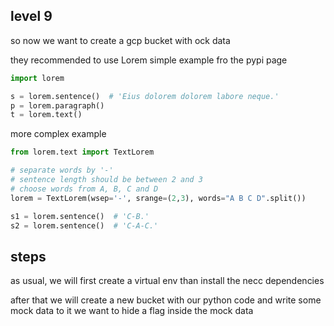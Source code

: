

## level 9

so now we want to create a gcp bucket with ock data

they recommended to use Lorem
simple example fro the pypi page

```python
import lorem

s = lorem.sentence()  # 'Eius dolorem dolorem labore neque.'
p = lorem.paragraph()
t = lorem.text()
```

more complex example

```python
from lorem.text import TextLorem

# separate words by '-'
# sentence length should be between 2 and 3
# choose words from A, B, C and D
lorem = TextLorem(wsep='-', srange=(2,3), words="A B C D".split())

s1 = lorem.sentence()  # 'C-B.'
s2 = lorem.sentence()  # 'C-A-C.'
```

## steps

as usual, we will first create a virtual env
than install the necc dependencies

after that we will create a new bucket with our python code
and write some mock data to it
we want to hide a flag inside the mock data
